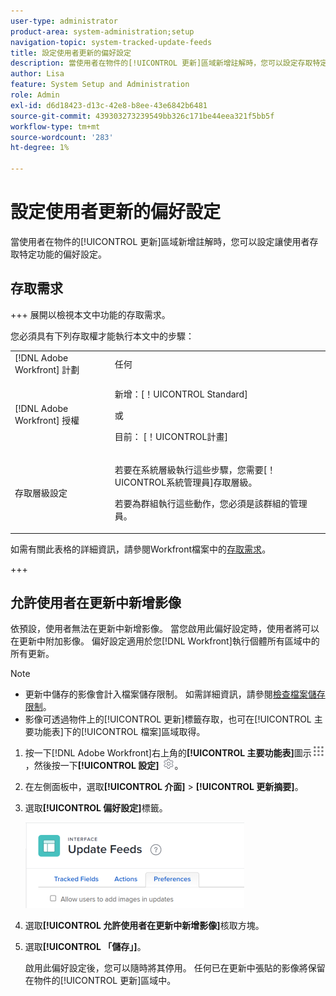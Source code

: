 ```yaml
---
user-type: administrator
product-area: system-administration;setup
navigation-topic: system-tracked-update-feeds
title: 設定使用者更新的偏好設定
description: 當使用者在物件的[!UICONTROL 更新]區域新增註解時，您可以設定存取特定功能的偏好設定。
author: Lisa
feature: System Setup and Administration
role: Admin
exl-id: d6d18423-d13c-42e8-b8ee-43e6842b6481
source-git-commit: 439303273239549bb326c171be44eea321f5bb5f
workflow-type: tm+mt
source-wordcount: '283'
ht-degree: 1%

---
```


# 設定使用者更新的偏好設定

當使用者在物件的[!UICONTROL 更新]區域新增註解時，您可以設定讓使用者存取特定功能的偏好設定。

## 存取需求

+++ 展開以檢視本文中功能的存取需求。

您必須具有下列存取權才能執行本文中的步驟：

<table style="table-layout:auto"> 
 <col> 
 <col> 
 <tbody> 
  <tr> 
   <td role="rowheader">[!DNL Adobe Workfront] 計劃</td> 
   <td>任何</td> 
  </tr> 
  <tr> 
   <td role="rowheader">[!DNL Adobe Workfront] 授權</td> 
   <td><p>新增：[！UICONTROL Standard]</p>
   或
   <p>目前： [！UICONTROL計畫]</p>
   </td> 
  </tr>  
  <tr> 
   <td role="rowheader">存取層級設定</td> 
   <td><p>若要在系統層級執行這些步驟，您需要[！UICONTROL系統管理員]存取層級。</p><p>若要為群組執行這些動作，您必須是該群組的管理員。</p></td>
  </tr> 
 </tbody> 
</table>

如需有關此表格的詳細資訊，請參閱Workfront檔案中的[存取需求](/help/quicksilver/administration-and-setup/add-users/access-levels-and-object-permissions/access-level-requirements-in-documentation.md)。

+++

## 允許使用者在更新中新增影像

依預設，使用者無法在更新中新增影像。 當您啟用此偏好設定時，使用者將可以在更新中附加影像。 偏好設定適用於您[!DNL Workfront]執行個體所有區域中的所有更新。

>[!NOTE]
>
>* 更新中儲存的影像會計入檔案儲存限制。 如需詳細資訊，請參閱[檢查檔案儲存限制](../../../documents/managing-documents/check-document-storage.md)。
>* 影像可透過物件上的[!UICONTROL 更新]標籤存取，也可在[!UICONTROL 主要功能表]下的[!UICONTROL 檔案]區域取得。
>

1. 按一下[!DNL Adobe Workfront]右上角的&#x200B;**[!UICONTROL 主要功能表]**&#x200B;圖示![](assets/main-menu-icon.png)，然後按一下&#x200B;**[!UICONTROL 設定]** ![](assets/gear-icon-settings.png)。
1. 在左側面板中，選取&#x200B;**[!UICONTROL 介面]** > **[!UICONTROL 更新摘要]**。
1. 選取&#x200B;**[!UICONTROL 偏好設定]**&#x200B;標籤。

   ![更新摘要的使用者偏好設定](assets/updatefeeds-preferences-350x137.png)

1. 選取&#x200B;**[!UICONTROL 允許使用者在更新中新增影像]**&#x200B;核取方塊。
1. 選取&#x200B;**[!UICONTROL 「儲存」]**。

   啟用此偏好設定後，您可以隨時將其停用。 任何已在更新中張貼的影像將保留在物件的[!UICONTROL 更新]區域中。
